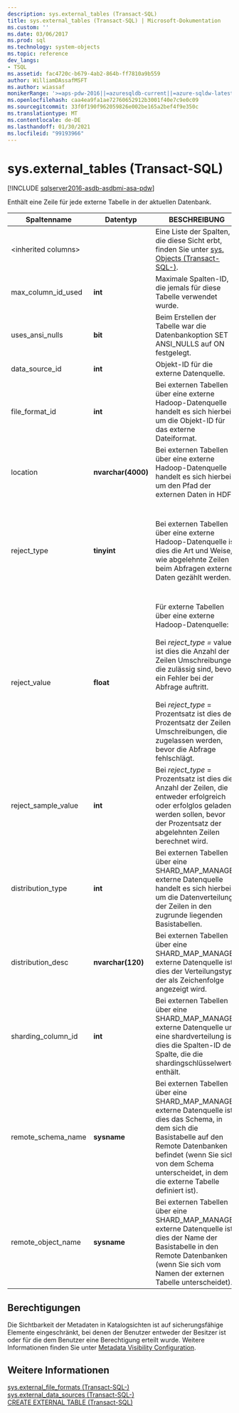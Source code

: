 ```yaml
---
description: sys.external_tables (Transact-SQL)
title: sys.external_tables (Transact-SQL) | Microsoft-Dokumentation
ms.custom: ''
ms.date: 03/06/2017
ms.prod: sql
ms.technology: system-objects
ms.topic: reference
dev_langs:
- TSQL
ms.assetid: fac4720c-b679-4ab2-864b-ff7810a9b559
author: WilliamDAssafMSFT
ms.author: wiassaf
monikerRange: '>=aps-pdw-2016||=azuresqldb-current||=azure-sqldw-latest||>=sql-server-2016||>=sql-server-linux-2017||=azuresqldb-mi-current'
ms.openlocfilehash: caa4ea9fa1ae72760652912b3001f40e7c9e0c09
ms.sourcegitcommit: 33f0f190f962059826e002be165a2bef4f9e350c
ms.translationtype: MT
ms.contentlocale: de-DE
ms.lasthandoff: 01/30/2021
ms.locfileid: "99193966"
---
```

# <a name="sysexternal_tables-transact-sql"></a>sys.external_tables (Transact-SQL)
[!INCLUDE [sqlserver2016-asdb-asdbmi-asa-pdw](../../includes/applies-to-version/sqlserver2016-asdb-asdbmi-asa-pdw.md)]

  Enthält eine Zeile für jede externe Tabelle in der aktuellen Datenbank.  
  
|Spaltenname|Datentyp|BESCHREIBUNG|Range|  
|-----------------|---------------|-----------------|-----------|  
|\<inherited columns>||Eine Liste der Spalten, die diese Sicht erbt, finden Sie unter [sys. Objects &#40;Transact-SQL-&#41;](../../relational-databases/system-catalog-views/sys-objects-transact-sql.md).||  
|max_column_id_used|**int**|Maximale Spalten-ID, die jemals für diese Tabelle verwendet wurde.||  
|uses_ansi_nulls|**bit**|Beim Erstellen der Tabelle war die Datenbankoption SET ANSI_NULLS auf ON festgelegt.||  
|data_source_id|**int**|Objekt-ID für die externe Datenquelle.||  
|file_format_id|**int**|Bei externen Tabellen über eine externe Hadoop-Datenquelle handelt es sich hierbei um die Objekt-ID für das externe Dateiformat.||  
|location|**nvarchar(4000)**|Bei externen Tabellen über eine externe Hadoop-Datenquelle handelt es sich hierbei um den Pfad der externen Daten in HDFS.||  
|reject_type|**tinyint**|Bei externen Tabellen über eine externe Hadoop-Datenquelle ist dies die Art und Weise, wie abgelehnte Zeilen beim Abfragen externer Daten gezählt werden.|Value: die Anzahl der abgelehnten Zeilen.<br /><br /> Prozentsatz: der Prozentsatz der abgelehnten Zeilen.|  
|reject_value|**float**|Für externe Tabellen über eine externe Hadoop-Datenquelle:<br /><br /> Bei *reject_type =* value ist dies die Anzahl der Zeilen Umschreibungen, die zulässig sind, bevor ein Fehler bei der Abfrage auftritt.<br /><br /> Bei *reject_type* = Prozentsatz ist dies der Prozentsatz der Zeilen Umschreibungen, die zugelassen werden, bevor die Abfrage fehlschlägt.||  
|reject_sample_value|**int**|Bei *reject_type* = Prozentsatz ist dies die Anzahl der Zeilen, die entweder erfolgreich oder erfolglos geladen werden sollen, bevor der Prozentsatz der abgelehnten Zeilen berechnet wird.|NULL, wenn reject_type = Value.|  
|distribution_type|**int**|Bei externen Tabellen über eine SHARD_MAP_MANAGER externe Datenquelle handelt es sich hierbei um die Datenverteilung der Zeilen in den zugrunde liegenden Basistabellen.|0-Sharding<br /><br /> 1-repliziert<br /><br /> 2-Roundrobin|  
|distribution_desc|**nvarchar(120)**|Bei externen Tabellen über eine SHARD_MAP_MANAGER externe Datenquelle ist dies der Verteilungstyp, der als Zeichenfolge angezeigt wird.||  
|sharding_column_id|**int**|Bei externen Tabellen über eine SHARD_MAP_MANAGER externe Datenquelle und eine shardverteilung ist dies die Spalten-ID der Spalte, die die shardingschlüsselwerte enthält.||  
|remote_schema_name|**sysname**|Bei externen Tabellen über eine SHARD_MAP_MANAGER externe Datenquelle ist dies das Schema, in dem sich die Basistabelle auf den Remote Datenbanken befindet (wenn Sie sich von dem Schema unterscheidet, in dem die externe Tabelle definiert ist).||  
|remote_object_name|**sysname**|Bei externen Tabellen über eine SHARD_MAP_MANAGER externe Datenquelle ist dies der Name der Basistabelle in den Remote Datenbanken (wenn Sie sich vom Namen der externen Tabelle unterscheidet).||  
  
## <a name="permissions"></a>Berechtigungen  
 Die Sichtbarkeit der Metadaten in Katalogsichten ist auf sicherungsfähige Elemente eingeschränkt, bei denen der Benutzer entweder der Besitzer ist oder für die dem Benutzer eine Berechtigung erteilt wurde. Weitere Informationen finden Sie unter [Metadata Visibility Configuration](../../relational-databases/security/metadata-visibility-configuration.md).  
  
## <a name="see-also"></a>Weitere Informationen  
 [sys.external_file_formats &#40;Transact-SQL-&#41;](../../relational-databases/system-catalog-views/sys-external-file-formats-transact-sql.md)   
 [sys.external_data_sources &#40;Transact-SQL-&#41;](../../relational-databases/system-catalog-views/sys-external-data-sources-transact-sql.md)   
 [CREATE EXTERNAL TABLE &#40;Transact-SQL&#41;](../../t-sql/statements/create-external-table-transact-sql.md)  
  
  
